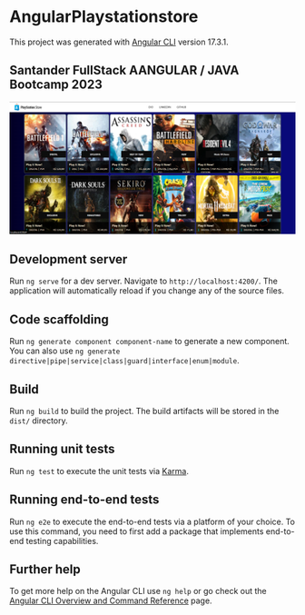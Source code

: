 # AngularPlaystationstore

This project was generated with [Angular CLI](https://github.com/angular/angular-cli) version 17.3.1.

## Santander FullStack AANGULAR / JAVA Bootcamp 2023

<div align="center">
<img alt="Desafio Angular Recriando Interface PlayStation Store - Santander Bootcamp 2023" title="Desafio Recriando Interface PlayStation Store - Santander Bootcamp 2023" width="650px" src="https://github.com/jciterceros/angular-playstationstore/blob/5101023e5e93a6fc60ddffaafb6eb457a71bd8fe/src/assets/Simulando%20PlayStation%20Store.PNG">
</div>

## Development server

Run `ng serve` for a dev server. Navigate to `http://localhost:4200/`. The application will automatically reload if you change any of the source files.

## Code scaffolding

Run `ng generate component component-name` to generate a new component. You can also use `ng generate directive|pipe|service|class|guard|interface|enum|module`.

## Build

Run `ng build` to build the project. The build artifacts will be stored in the `dist/` directory.

## Running unit tests

Run `ng test` to execute the unit tests via [Karma](https://karma-runner.github.io).

## Running end-to-end tests

Run `ng e2e` to execute the end-to-end tests via a platform of your choice. To use this command, you need to first add a package that implements end-to-end testing capabilities.

## Further help

To get more help on the Angular CLI use `ng help` or go check out the [Angular CLI Overview and Command Reference](https://angular.io/cli) page.
